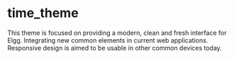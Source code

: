# time_theme
This theme is focused on providing a modern, clean and fresh interface for Elgg. Integrating new common elements in current web applications. Responsive design is aimed to be usable in other common devices today.
